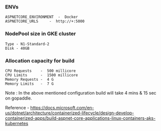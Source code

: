 ### ENVs 

	ASPNETCORE_ENVIRONMENT  -  Docker
	ASPNETCORE_URLS		-  http://+:5000

### NodePool size in GKE cluster

	Type - N1-Standard-2
	Disk - 40GB

### Allocation capacity for build

	CPU Requests    -  500 millicore
	CPU Limits      -  1500 millicore
	Memory Requests -  4 G
	Memory Limits   -  7 G

Note : In the above mentioned configuration build will take 4 mins & 15 sec on gopaddle.

Reference - https://docs.microsoft.com/en-us/dotnet/architecture/containerized-lifecycle/design-develop-containerized-apps/build-aspnet-core-applications-linux-containers-aks-kubernetes
